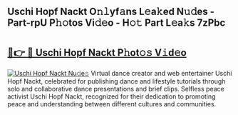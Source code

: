 ## Uschi Hopf Nackt O𝚗𝚕yf𝚊ns L𝚎a𝚔ed N𝚞𝚍es - Part-rpU P𝚑𝚘tos Vi𝚍𝚎o - H𝚘𝚝 Part L𝚎a𝚔s 7zPbc

# <h2><a href="http://kf8bf5.oniu.top/?m=Uschi+Hopf+Nackt">🔗👉 🔴 Uschi Hopf Nackt P𝚑ot𝚘𝚜 V𝚒d𝚎o</a></h2>

[![Uschi Hopf Nackt Nu𝚍e𝚜](https://i.imgur.com/0qMVB7G.gif)](http://kf8bf5.oniu.top/?m=Uschi+Hopf+Nackt)
Virtual dance creator and web entertainer Uschi Hopf Nackt, celebrated for publishing dance and lifestyle tutorials through solo and collaborative dance presentations and brief clips. Selfless peace activist Uschi Hopf Nackt, recognized for their dedication to promoting peace and understanding between different cultures and communities.  

